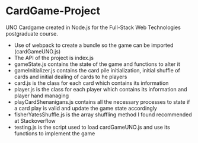 # CardGame-Project
UNO Cardgame created in Node.js for the Full-Stack Web Technologies postgraduate course.
- Use of webpack to create a bundle so the game can be imported (cardGameUNO.js)
- The API of the project is index.js
- gameState.js contains the state of the game and functions to alter it
- gameInitializer.js contains the card pile initialization, initial shuffle of cards and initial dealing of cards to he players
- card.js is the class for each card which contains its information
- player.js is the class for each player which contains its information and player hand managing
- playCardShenanigans.js contains all the necessary processes to state if a card play is valid and update the game state accordingly
- fisherYatesShuffle.js is the array shuffling method I found recommended at Stackoverflow
- testing.js is the script used to load cardGameUNO.js and use its functions to implement the game
